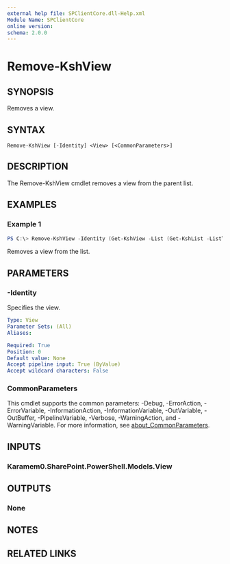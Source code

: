 ```yaml
---
external help file: SPClientCore.dll-Help.xml
Module Name: SPClientCore
online version:
schema: 2.0.0
---
```


# Remove-KshView

## SYNOPSIS
Removes a view.

## SYNTAX

```
Remove-KshView [-Identity] <View> [<CommonParameters>]
```

## DESCRIPTION
The Remove-KshView cmdlet removes a view from the parent list.

## EXAMPLES

### Example 1
```powershell
PS C:\> Remove-KshView -Identity (Get-KshView -List (Get-KshList -ListTitle 'Announcements') -ViewTitle 'My Items')
```

Removes a view from the list.

## PARAMETERS

### -Identity
Specifies the view.

```yaml
Type: View
Parameter Sets: (All)
Aliases:

Required: True
Position: 0
Default value: None
Accept pipeline input: True (ByValue)
Accept wildcard characters: False
```

### CommonParameters
This cmdlet supports the common parameters: -Debug, -ErrorAction, -ErrorVariable, -InformationAction, -InformationVariable, -OutVariable, -OutBuffer, -PipelineVariable, -Verbose, -WarningAction, and -WarningVariable. For more information, see [about_CommonParameters](http://go.microsoft.com/fwlink/?LinkID=113216).

## INPUTS

### Karamem0.SharePoint.PowerShell.Models.View

## OUTPUTS

### None

## NOTES

## RELATED LINKS
